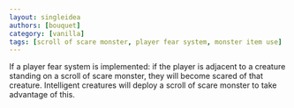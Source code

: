 ```yaml
---
layout: singleidea
authors: [bouquet]
category: [vanilla]
tags: [scroll of scare monster, player fear system, monster item use]
---
```

If a player fear system is implemented: if the player is adjacent to a creature standing on a scroll of scare monster, they will become scared of that creature. Intelligent creatures will deploy a scroll of scare monster to take advantage of this.
